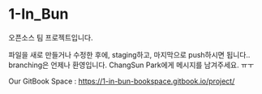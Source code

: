 # 1-In_Bun
오픈소스 팀 프로젝트입니다.

파일을 새로 만들거나 수정한 후에, staging하고, 마지막으로 push하시면 됩니다..
branching은 언제나 환영입니다. ChangSun Park에게 메시지를 남겨주세요.
ㅠㅜ

Our GitBook Space : https://1-in-bun-bookspace.gitbook.io/project/